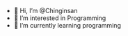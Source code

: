 - 👋 Hi, I’m @Chinginsan
- 👀 I’m interested in Programming
- 🌱 I’m currently learning  programming

<!---
Chinginsan/Chinginsan is a ✨ special ✨ repository because its `README.md` (this file) appears on your GitHub profile.
You can click the Preview link to take a look at your changes.
--->
